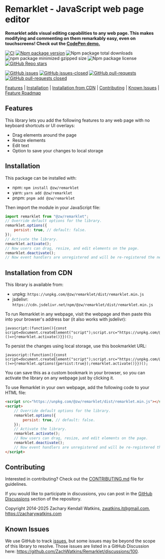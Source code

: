 # Remarklet - JavaScript web page editor

**Remarklet adds visual editing capabilities to any web page. This makes modifying and commenting on them remarkably easy, even on touchscreens! Check out the [CodePen demo.](https://codepen.io/zw/full/azbEBKp)**

[![CI](https://github.com/zachwatkins/remarklet/actions/workflows/ci.yml/badge.svg)](https://github.com/zachwatkins/remarklet/actions/workflows/ci.yml)
[![Npm package version](https://flat.badgen.net/npm/v/@zw/remarklet)](https://npmjs.com/package/@zw/remarklet)
![Npm package total downloads](https://flat.badgen.net/npm/dt/@zw/remarklet)
![npm package minimized gzipped size](https://img.shields.io/bundlejs/size/%40zw%2Fremarklet%401.0.2)
![Npm package license](https://flat.badgen.net/npm/license/@zw/remarklet)
[![GitHub Repo stars](https://img.shields.io/github/stars/zachwatkins/remarklet)](https://github.com/zachwatkins/remarklet)

[![GitHub issues](https://img.shields.io/github/issues/ZachWatkins/remarklet.svg)](https://GitHub.com/ZachWatkins/remarklet/issues/)
[![GitHub issues-closed](https://img.shields.io/github/issues-closed/ZachWatkins/remarklet.svg)](https://GitHub.com/ZachWatkins/remarklet/issues?q=is%3Aissue+is%3Aclosed)
[![GitHub pull-requests](https://img.shields.io/github/issues-pr/Naereen/StrapDown.js.svg)](https://GitHub.com/ZachWatkins/remarklet/pull/)
[![GitHub pull-requests closed](https://img.shields.io/github/issues-pr-closed/ZachWatkins/remarklet.svg)](https://GitHub.com/ZachWatkins/remarklet/pull/)

[Features](#features) | [Installation](#installation) | [Installation from CDN](#installation-from-cdn) | [Contributing](#contributing) | [Known Issues](#known-issues) | [Feature Roadmap](https://github.com/ZachWatkins/Remarklet/discussions/98)

## Features

This library lets you add the following features to any web page with no keyboard shortcuts or UI overlays:

- Drag elements around the page
- Resize elements
- Edit text
- Option to save your changes to local storage

## Installation

This package can be installed with:

- npm: `npm install @zw/remarklet`
- yarn: `yarn add @zw/remarklet`
- pnpm: `pnpm add @zw/remarklet`

Then import the module in your JavaScript file:

```javascript
import remarklet from "@zw/remarklet";
// Override default options for the library.
remarklet.options({
    persist: true, // default: false.
});
// Activate the library.
remarklet.activate();
// Now users can drag, resize, and edit elements on the page.
remarklet.deactivate();
// Now event handlers are unregistered and will be re-registered the next time remarklet.activate() is called.
```

## Installation from CDN

This library is available from:

- unpkg: `https://unpkg.com/@zw/remarklet/dist/remarklet.min.js`
- jsdelivr: `https://cdn.jsdelivr.net/npm/@zw/remarklet/dist/remarklet.min.js`

To run Remarklet in any webpage, visit the webpage and then paste this into your browser's address bar (it also works with jsdelivr):

```
javascript:(function(){const script=document.createElement("script");script.src="https://unpkg.com/@zw/remarklet/dist/remarklet.min.js";document.head.appendChild(script);script.onload=()=>{remarklet.activate()}})();
```

To persist the changes using local storage, use this bookmarklet URL:

```
javascript:(function(){const script=document.createElement("script");script.src="https://unpkg.com/@zw/remarklet/dist/remarklet.min.js";document.head.appendChild(script);script.onload=()=>{remarklet.options({persist:true});remarklet.activate()}})();
```

You can save this as a custom bookmark in your browser, so you can activate the library on any webpage just by clicking it.

To use Remarklet in your own webpage, add the following code to your HTML file:

```html
<script src="https://unpkg.com/@zw/remarklet/dist/remarklet.min.js"></script>
<script>
    // Override default options for the library.
    remarklet.options({
        persist: true, // default: false.
    });
    // Activate the library.
    remarklet.activate();
    // Now users can drag, resize, and edit elements on the page.
    remarklet.deactivate();
    // Now event handlers are unregistered and will be re-registered the next time remarklet.activate() is called.
</script>
```

## Contributing

Interested in contributing? Check out the [CONTRIBUTING.md](https://github.com/zachwatkins/remarklet/blob/main/CONTRIBUTING.md) file for guidelines.

If you would like to participate in discussions, you can post in the [GitHub Discussions](https://github.com/ZachWatkins/Remarklet/discussions) section of the repository.

Copyright 2014-2025 Zachary Kendall Watkins, <zwatkins.it@gmail.com>, https://zacharywatkins.com

## Known Issues

We use GitHub to track [issues](https://github.com/ZachWatkins/Remarklet/issues), but some issues may be beyond the scope of this library to resolve. Those issues are listed in a GitHub Discussion here: https://github.com/ZachWatkins/Remarklet/discussions/100.
